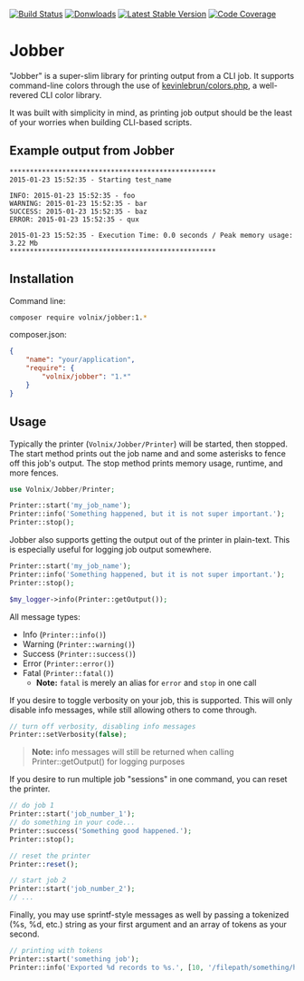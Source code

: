 [![Build Status](https://img.shields.io/travis/volnix/jobber.svg?style=flat-square)](https://travis-ci.org/volnix/jobber) [![Donwloads](https://img.shields.io/packagist/dt/volnix/jobber.svg?style=flat-square)](https://packagist.org/packages/volnix/jobber) [![Latest Stable Version](https://img.shields.io/packagist/v/volnix/jobber.svg?style=flat-square)](https://packagist.org/packages/volnix/jobber) [![Code Coverage](https://img.shields.io/scrutinizer/coverage/g/volnix/jobber.svg?style=flat-square)](https://scrutinizer-ci.com/g/volnix/jobber/?branch=master)

# Jobber

"Jobber" is a super-slim library for printing output from a CLI job.  It supports command-line colors through the use of [kevinlebrun/colors.php](https://packagist.org/packages/kevinlebrun/colors.php), a well-revered CLI color library.

It was built with simplicity in mind, as printing job output should be the least of your worries when building CLI-based scripts.

## Example output from Jobber

```
***************************************************
2015-01-23 15:52:35 - Starting test_name

INFO: 2015-01-23 15:52:35 - foo
WARNING: 2015-01-23 15:52:35 - bar
SUCCESS: 2015-01-23 15:52:35 - baz
ERROR: 2015-01-23 15:52:35 - qux

2015-01-23 15:52:35 - Execution Time: 0.0 seconds / Peak memory usage: 3.22 Mb
***************************************************
```

## Installation

Command line:

```bash
composer require volnix/jobber:1.*
```

composer.json:

```json
{
    "name": "your/application",
    "require": {
        "volnix/jobber": "1.*"
    }
}
```

## Usage

Typically the printer (`Volnix/Jobber/Printer`) will be started, then stopped.  The start method prints out the job name and and some asterisks to fence off this job's output.  The stop method prints memory usage, runtime, and more fences.

```php
use Volnix/Jobber/Printer;

Printer::start('my_job_name');
Printer::info('Something happened, but it is not super important.');
Printer::stop();
```

Jobber also supports getting the output out of the printer in plain-text.  This is especially useful for logging job output somewhere.

```php
Printer::start('my_job_name');
Printer::info('Something happened, but it is not super important.');
Printer::stop();

$my_logger->info(Printer::getOutput());
```

All message types:

- Info (`Printer::info()`)
- Warning (`Printer::warning()`)
- Success (`Printer::success()`)
- Error (`Printer::error()`)
- Fatal (`Printer::fatal()`)
	- **Note:** `fatal` is merely an alias for `error` and `stop` in one call

If you desire to toggle verbosity on your job, this is supported.  This will only disable info messages, while still allowing others to come through.

```php
// turn off verbosity, disabling info messages
Printer::setVerbosity(false);
```

> **Note:** info messages will still be returned when calling Printer::getOutput() for logging purposes

If you desire to run multiple job "sessions" in one command, you can reset the printer.

```php
// do job 1
Printer::start('job_number_1');
// do something in your code...
Printer::success('Something good happened.');
Printer::stop();

// reset the printer
Printer::reset();

// start job 2
Printer::start('job_number_2');
// ...
```

Finally, you may use sprintf-style messages as well by passing a tokenized (%s, %d, etc.) string as your first argument and an array of tokens as your second.

```php
// printing with tokens
Printer::start('something job');
Printer::info('Exported %d records to %s.', [10, '/filepath/something/here.txt']); // "Exported 10 records to /filepath/something/here.txt"
```